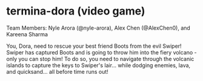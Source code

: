 # termina-dora (video game)

Team Members: Nyle Arora (@nyle-arora), Alex Chen (@AlexChen0), and Kareena Sharma

You, Dora, need to rescue your best friend Boots from the evil Swiper! Swiper has captured Boots and is going to throw him into the fiery volcano - only you can stop him! To do so, you need to navigate through the volcanic islands to capture the keys to Swiper's lair... while dodging enemies, lava, and quicksand... all before time runs out! 

